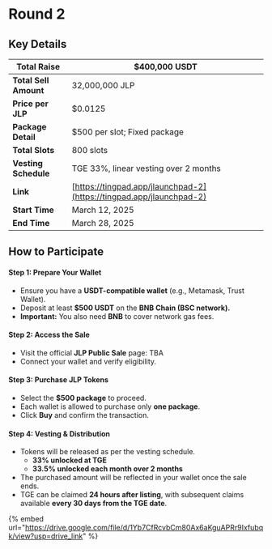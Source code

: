 # Round 2

## **Key Details**

| **Total Raise**       | $400,000 USDT                                                        |
| --------------------- | -------------------------------------------------------------------- |
| **Total Sell Amount** | 32,000,000 JLP                                                       |
| **Price per JLP**     | $0.0125                                                              |
| **Package Detail**    | $500 per slot; Fixed package                                         |
| **Total Slots**       | 800 slots                                                            |
| **Vesting Schedule**  | TGE 33%, linear vesting over 2 months                                |
| **Link**              | [https://tingpad.app/jlaunchpad-2](https://tingpad.app/jlaunchpad-2) |
| **Start Time**        | March 12, 2025                                                       |
| **End Time**          | March 28, 2025                                                       |

## **How to Participate**

#### **Step 1: Prepare Your Wallet**

* Ensure you have a **USDT-compatible wallet** (e.g., Metamask, Trust Wallet).
* Deposit at least **$500 USDT** on the **BNB Chain (BSC network).**
* **Important:** You also need **BNB** to cover network gas fees.

#### **Step 2: Access the Sale**

* Visit the official **JLP Public Sale** page: TBA
* Connect your wallet and verify eligibility.

#### **Step 3: Purchase JLP Tokens**

* Select the **$500 package** to proceed.
* Each wallet is allowed to purchase only **one package**.
* Click **Buy** and confirm the transaction.

#### **Step 4: Vesting & Distribution**

* Tokens will be released as per the vesting schedule.
  * **33% unlocked at TGE**
  * **33.5% unlocked each month over 2 months**
* The purchased amount will be reflected in your wallet once the sale ends.
* TGE can be claimed **24 hours after listing**, with subsequent claims available **every 30 days from the TGE date**.

{% embed url="https://drive.google.com/file/d/1Yb7CfRcvbCm80Ax6aKguAPRr9Ixfubqk/view?usp=drive_link" %}
